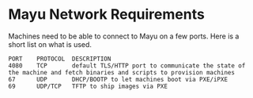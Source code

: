 # Mayu Network Requirements

Machines need to be able to connect to Mayu on a few ports. Here is a short list on what is used.

```
PORT    PROTOCOL  DESCRIPTION
4080    TCP       default TLS/HTTP port to communicate the state of the machine and fetch binaries and scripts to provision machines
67      UDP       DHCP/BOOTP to let machines boot via PXE/iPXE
69      UDP/TCP   TFTP to ship images via PXE
```  
